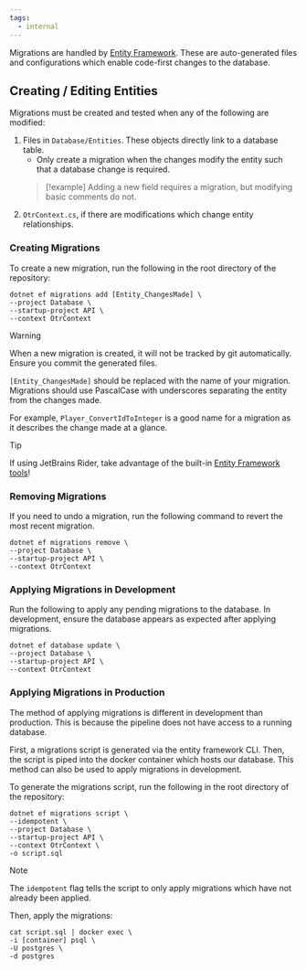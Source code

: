 ```yaml
---
tags:
  - internal
---
```


Migrations are handled by [Entity Framework](https://learn.microsoft.com/en-us/aspnet/entity-framework). These are auto-generated files and configurations which enable code-first changes to the database.

## Creating / Editing Entities

Migrations must be created and tested when any of the following are modified:

1. Files in `Database/Entities`. These objects directly link to a database table.
   - Only create a migration when the changes modify the entity such that a database change is required.
   > [!example]
   > Adding a new field requires a migration, but modifying basic comments do not.
1. `OtrContext.cs`, if there are modifications which change entity relationships.

### Creating Migrations

To create a new migration, run the following in the root directory of the repository:

```
dotnet ef migrations add [Entity_ChangesMade] \
--project Database \
--startup-project API \
--context OtrContext
```

> [!warning]
> When a new migration is created, it will not be tracked by git automatically. Ensure you commit the generated files.

 `[Entity_ChangesMade]` should be replaced with the name of your migration. Migrations should use PascalCase with underscores separating the entity from the changes made.

 For example, `Player_ConvertIdToInteger` is a good name for a migration as it describes the change made at a glance.

> [!tip]
> If using JetBrains Rider, take advantage of the built-in [Entity Framework tools](https://www.jetbrains.com/help/rider/Visual_interface_for_EF_Core_commands.html)!

### Removing Migrations

If you need to undo a migration, run the following command to revert the most recent migration.

 ```
 dotnet ef migrations remove \
 --project Database \
 --startup-project API \
 --context OtrContext
 ```

### Applying Migrations in Development

Run the following to apply any pending migrations to the database. In development, ensure the database appears as expected after applying migrations.

 ```
 dotnet ef database update \
 --project Database \
 --startup-project API \
 --context OtrContext
 ```

### Applying Migrations in Production

The method of applying migrations is different in development than production. This is because the pipeline does not have access to a running database.

First, a migrations script is generated via the entity framework CLI. Then, the script is piped into the docker container which hosts our database. This method can also be used to apply migrations in development.

To generate the migrations script, run the following in the root directory of the repository:

 ```
 dotnet ef migrations script \
 --idempotent \
 --project Database \
 --startup-project API \
 --context OtrContext \
 -o script.sql
 ```

> [!note]
> The `idempotent` flag tells the script to only apply migrations which have not already been applied.

Then, apply the migrations:

 ```
 cat script.sql | docker exec \
 -i [container] psql \
 -U postgres \
 -d postgres
 ```

